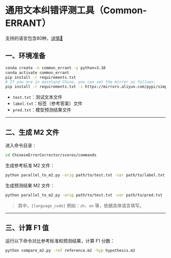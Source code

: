 # 通用文本纠错评测工具（Common-ERRANT）

支持的语言包含80种，[详情🔎](https://stanfordnlp.github.io/stanza/performance.html)
## 一、环境准备

``` sh
conda create -n common_errant -y python=3.10
conda activate common_errant
pip install -r requirements.txt
# If you are in mainland China, you can set the mirror as follows:
pip install -r requirements.txt -i https://mirrors.aliyun.com/pypi/simple/ --trusted-host=mirrors.aliyun.com
```

- `test.txt`：测试文本文件
- `label.txt`：标签（参考答案）文件
- `pred.txt`：模型预测结果文件

---

## 二、生成 M2 文件

进入命令目录：

```bash
cd ChineseErrorCorrector/scores/commands
```

生成参考标准 M2 文件：

```bash
python parallel_to_m2.py -orig path/to/test.txt -cor path/to/label.txt -out path/to/reference.m2 -lang {language_code}
```

生成预测结果 M2 文件：

```bash
python parallel_to_m2.py -orig path/to/test.txt -cor path/to/pred.txt -out path/to/hypothesis.m2 -lang {language_code}
```

> 其中，`{language_code}` 例如：`zh`、`en` 等，依据具体语言填写。

---

## 三、计算 F1 值

运行以下命令对比参考标准和预测结果，计算 F1 分数：

```bash
python compare_m2.py -ref reference.m2 -hyp hypothesis.m2
```


